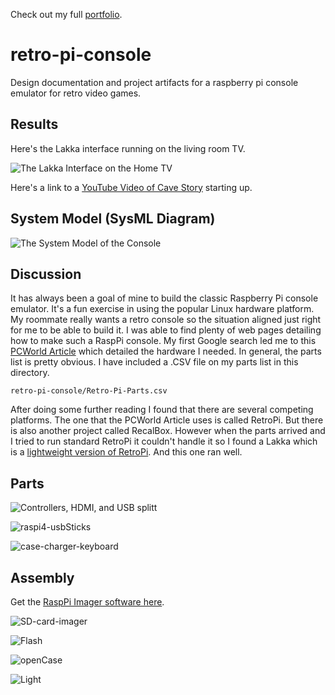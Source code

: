 Check out my full [portfolio](https://www.markmusil.com/engineering).

# retro-pi-console

Design documentation and project artifacts for a raspberry pi console emulator for retro video games. 

## Results

Here's the Lakka interface running on the living room TV. 

![The Lakka Interface on the Home TV](./pics/Result.jpg)

Here's a link to a [YouTube Video of Cave Story](https://youtu.be/Z5ow7Hn4VNo) starting up. 


## System Model (SysML Diagram)

![The System Model of the Console](./pics/system-model.png)

## Discussion


It has always been a goal of mine to build the classic Raspberry Pi console emulator. It's a fun exercise in using the popular Linux hardware platform. My roommate really wants a retro console so the situation aligned just right for me to be able to build it. I was able to find plenty of web pages detailing how to make such a RaspPi console. My first Google search led me to this [PCWorld Article](https://www.pcworld.com/article/406449/how-to-build-a-raspberry-pi-retrogaming-emulation-console.html) which detailed the hardware I needed. In general, the parts list is pretty obvious. I have included a .CSV file on my parts list in this directory. 

```
retro-pi-console/Retro-Pi-Parts.csv
```

After doing some further reading I found that there are several competing platforms. The one that the PCWorld Article uses is called RetroPi. But there is also another project called RecalBox. However when the parts arrived and I tried to run standard RetroPi it couldn't handle it so I found a Lakka which is a [lightweight version of RetroPi](https://www.lakka.tv/get/windows/rpi/). And this one ran well. 

## Parts
![Controllers, HDMI, and USB splitt](./pics/ctrl-hdmi-usb4.jpg)


![raspi4-usbSticks](./pics/raspi4-usbSticks.jpg)


![case-charger-keyboard](./pics/case-charger-keyboard.jpg)

## Assembly

Get the [RaspPi Imager software here](https://www.raspberrypi.com/software/). 

![SD-card-imager](./pics/SD-card-imager.png)

![Flash](./pics/Flash.jpg)

![openCase](./pics/openCase.jpg)

![Light](./pics/Light.jpg)


